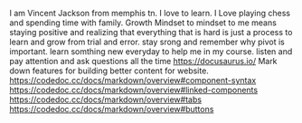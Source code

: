I am Vincent Jackson from memphis tn. I love to learn.
I Love playing chess and spending time with family.
Growth Mindset to mindset to me means staying positive and realizing that everything that is hard is just a process to learn and grow from trial and error.
stay srong and remember why pivot is important.
learn somthing new everyday to help me in my course.
listen and pay attention and ask questions all the time
https://docusaurus.io/ Mark down features for building better content for website.
https://codedoc.cc/docs/markdown/overview#component-syntax
https://codedoc.cc/docs/markdown/overview#linked-components
https://codedoc.cc/docs/markdown/overview#tabs
https://codedoc.cc/docs/markdown/overview#buttons
